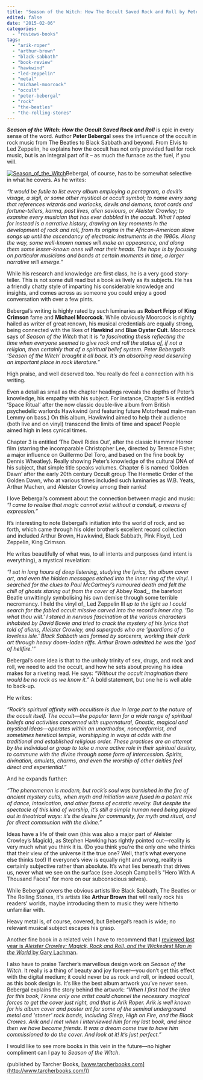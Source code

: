 ```yaml
---
title: "Season of the Witch: How The Occult Saved Rock and Roll by Peter Bebergal"
edited: false
date: "2015-02-06"
categories:
  - "reviews-books"
tags:
  - "arik-roper"
  - "arthur-brown"
  - "black-sabbath"
  - "book-review"
  - "hawkwind"
  - "led-zeppelin"
  - "metal"
  - "michael-moorcock"
  - "occult"
  - "peter-bebergal"
  - "rock"
  - "the-beatles"
  - "the-rolling-stones"
---
```


**_Season of the Witch: How the Occult Saved Rock and Roll_** is epic in every sense of the word. Author **Peter Bebergal** sees the influence of the occult in rock music from The Beatles to Black Sabbath and beyond. From Elvis to Led Zeppelin, he explains how the occult has not only provided fuel for rock music, but is an integral part of it – as much the furnace as the fuel, if you will.

[![Season_of_the_Witch](https://hellbound.ca/wp-content/uploads/2015/02/Season_of_the_Witch.jpg)](https://hellbound.ca/wp-content/uploads/2015/02/Season_of_the_Witch.jpg)Bebergal, of course, has to be somewhat selective in what he covers. As he writes:

_“It would be futile to list every album employing a pentagram, a devil’s visage, a sigil, or some other mystical or occult symbol; to name every song that references wizards and warlocks, devils and demons, tarot cards and fortune-tellers, karma, past lives, alien saviours, or Aleister Crowley; to examine every musician that has ever dabbled in the occult. What I opted for instead is a narrative history, drawing on key moments in the development of rock and roll, from its origins in the African-American slave songs up until the ascendancy of electronic instruments in the 1980s. Along the way, some well-known names will make an appearance, and along them some lesser-known ones will rear their heads. The hope is by focusing on particular musicians and bands at certain moments in time, a larger narrative will emerge.”_

While his research and knowledge are first class, he is a very good story-teller. This is not some dull read but a book as lively as its subjects. He has a friendly chatty style of imparting his considerable knowledge and insights, and comes across as someone you could enjoy a good conversation with over a few pints.

Bebergal’s writing is highly rated by such luminaries as **Robert Fripp** of **King Crimson** fame and **Michael Moorcock**. While obviously Moorcock is rightly hailed as writer of great renown, his musical credentials are equally strong, being connected with the likes of **Hawkind** and **Blue Oyster Cult**. Moorcock says of _Season of the Witch_ that it is _“a fascinating thesis reflecting the time when everyone seemed to give rock and roll the status of, if not a religion, then certainly that of a spiritual belief system. Peter Bebergal’s ‘Season of the Witch’ brought it all back. It’s an absorbing read deserving an important place in rock literature.”_

High praise, and well deserved too. You really do feel a connection with his writing.

Even a detail as small as the chapter headings reveals the depths of Peter’s knowledge, his empathy with his subject. For instance, Chapter 5 is entitled ‘Space Ritual’ after the now classic double-live album from British psychedelic warlords Hawkwind (and featuring future Motorhead main-man Lemmy on bass.) On this album, Hawkwind aimed to help their audience (both live and on vinyl) transcend the limits of time and space! People aimed high in less cynical times.

Chapter 3 is entitled ‘The Devil Rides Out’, after the classic Hammer Horror film (starring the incomparable Christopher Lee, directed by Terence Fisher, a major influence on Guillermo Del Toro, and based on the fine book by Dennis Wheatley). Really showing Peter’s knowledge of the cultural DNA of his subject, that simple title speaks volumes. Chapter 6 is named ‘Golden Dawn’ after the early 20th century Occult group The Hermetic Order of the Golden Dawn, who at various times included such luminaries as W.B. Yeats, Arthur Machen, and Aleister Crowley among their ranks!

I love Bebergal’s comment about the connection between magic and music: _“I came to realise that magic cannot exist without a conduit, a means of expression.”_

It’s interesting to note Bebergal’s initiation into the world of rock, and so forth, which came through his older brother’s excellent record collection and included Arthur Brown, Hawkwind, Black Sabbath, Pink Floyd, Led Zeppelin, King Crimson.

He writes beautifully of what was, to all intents and purposes (and intent is everything), a mystical revelation:

_“I sat in long hours of deep listening, studying the lyrics, the album cover art, and even the hidden messages etched into the inner ring of the vinyl. I searched for the clues to Paul McCartney’s rumoured death and felt the chill of ghosts staring out from the cover of_ Abbey Road_, the barefoot Beatle unwittingly symbolising his own demise through some terrible necromancy. I held the vinyl of_ Led Zeppelin III _up to the light so I could search for the fabled occult missive carved into the record’s inner ring. 'Do what thou wilt.' I stared in nervous fascination at the various characters inhabited by David Bowie and tried to crack the mystery of his lyrics that told of aliens, Aleister Crowley, and supergods who are 'guardians of a loveless isle.' Black Sabbath was formed by sorcerers, working their dark art through heavy doom-laden riffs. Arthur Brown admitted he was the 'god of hellfire.'”_

Bebergal’s core idea is that to the unholy trinity of sex, drugs, and rock and roll, we need to add the occult, and how he sets about proving his idea makes for a riveting read. He says: _“Without the occult imagination there would be no rock as we know it.”_ A bold statement, but one he is well able to back-up.

He writes:

_“Rock’s spiritual affinity with occultism is due in large part to the nature of the occult itself. The occult—the popular term for a wide range of spiritual beliefs and activities concerned with supernatural, Gnostic, magical and mystical ideas—operates within an unorthodox, nonconformist, and sometimes heretical temple, worshipping in ways at odds with the traditional and established religious order. These practices are an attempt by the individual or group to take a more active role in their spiritual destiny, to commune with the divine through some form of intercession. Spirits, divination, amulets, charms, and even the worship of other deities feel direct and experiential.”_

And he expands further:

_“The phenomenon is modern, but rock’s soul was burnished in the fire of ancient mystery cults, when myth and initiation were fused in a potent mix of dance, intoxication, and other forms of ecstatic revelry. But despite the spectacle of this kind of worship, it’s still a simple human need being played out in theatrical ways: it’s the desire for community, for myth and ritual, and for direct communion with the divine.”_

Ideas have a life of their own (this was also a major part of Aleister Crowley’s Magick), as Stephen Hawking has rightly pointed out—reality is very much what you think it is. (Do you think you’re the only one who thinks that their view of the universe it the true one? Well, that’s what everyone else thinks too!) If everyone’s view is equally right and wrong, reality is certainly subjective rather than absolute. It’s what lies beneath that drives us, never what we see on the surface (see Joseph Campbell’s "Hero With A Thousand Faces" for more on our subconscious selves).

While Bebergal covers the obvious artists like Black Sabbath, The Beatles or The Rolling Stones, it's artists like **Arthur Brown** that will really rock his readers’ worlds, maybe introducing them to music they were hitherto unfamiliar with.

Heavy metal is, of course, covered, but Bebergal’s reach is wide; no relevant musical subject escapes his grasp.

Another fine book in a related vein I have to recommend that I [reviewed last year is _Aleister Crowley: Magick, Rock and Roll, and the Wickedest Man in the World_ by Gary Lachman](https://hellbound.ca/2014/09/magick-rock-roll-wickedest-man-world-gary-lachman/).

I also have to praise Tarcher’s marvellous design work on _Season of the Witch_. It really is a thing of beauty and joy forever—you don’t get this effect with the digital medium; it could never be as rock and roll, or indeed occult, as this book design is. It’s like the best album artwork you’ve never seen. Bebergal explains the story behind the artwork: _“When I first had the idea for this book, I knew only one artist could channel the necessary magical forces to get the cover just right, and that is Arik Roper. Arik is well known for his album cover and poster art for some of the seminal underground metal and 'stoner' rock bands, including Sleep, High on Fire, and the Black Crowes. Arik and I met when I interviewed him for my last book, and since then we have become friends. It was a dream come true to have him commissioned to do the cover. And look at it! It’s just perfect.”_

I would like to see more books in this vein in the future—no higher compliment can I pay to _Season of the Witch_.

(published by Tarcher Books, [www.tarcherbooks.com](http://www.tarcherbooks.com/))
